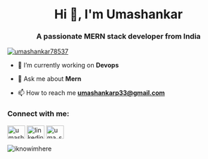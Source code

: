 <h1 align="center">Hi 👋, I'm Umashankar</h1>
<h3 align="center">A passionate MERN stack developer from India</h3>

<p align="left"> <a href="https://twitter.com/umashankar78537" target="blank"><img src="https://img.shields.io/twitter/follow/umashankar78537?logo=twitter&style=for-the-badge" alt="umashankar78537" /></a> </p>

- 🔭 I’m currently working on **Devops**

- 💬 Ask me about **Mern**

- 📫 How to reach me **umashankarp33@gmail.com**

<h3 align="left">Connect with me:</h3>
<p align="left">
<a href="https://twitter.com/umashankar78537" target="blank"><img align="center" src="https://raw.githubusercontent.com/rahuldkjain/github-profile-readme-generator/master/src/images/icons/Social/twitter.svg" alt="umashankar78537" height="30" width="40" /></a>
<a href="https://linkedin.com/in/linkedin.com/in/umashankar-h-n-533484b2" target="blank"><img align="center" src="https://raw.githubusercontent.com/rahuldkjain/github-profile-readme-generator/master/src/images/icons/Social/linked-in-alt.svg" alt="linkedin.com/in/umashankar-h-n-533484b2" height="30" width="40" /></a>
<a href="https://instagram.com/uma_shankarhn" target="blank"><img align="center" src="https://raw.githubusercontent.com/rahuldkjain/github-profile-readme-generator/master/src/images/icons/Social/instagram.svg" alt="uma_shankarhn" height="30" width="40" /></a>
</p>


<p><img align="center" src="https://github-readme-stats.vercel.app/api/top-langs?username=iknowimhere&show_icons=true&locale=en&layout=compact" alt="iknowimhere" /></p>
